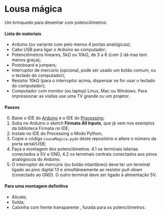 # Lousa mágica

Um brinquedo para desenhar com potenciômetros

#### Lista de materiais
* Arduino (ou variante com pelo menos 4 portas analógicas);
* Cabo USB para ligar o Arduino ao computador;
* Potenciômetros lineares, 5kΩ ou 10kΩ, de 3 a 6 (com 2 dá mas tem menos graça);
* Protoboard e jumpers;
* Interruptor de mercúrio (opcional, pode ser usado um botão comum, ou o teclado do computador);
* Resistor 10kΩ (para o interruptor acima, dispensar se for usar o teclado do computador);
* Computador com monitor (ou laptop) Linux, Mac ou Windows. Para impressionar as visitas use uma TV grande ou um projetor.

#### Passos
0. Baixe o IDE do [Arduino](http://arduino.cc) e o IDE do [Processing](http://processing.org);
1. Suba no Arduino o *sketch* **Firmata All Inputs**, que já vem nos exemplos da biblioteca Firmata no IDE;
2. Instale no IDE do Processing o Modo Python;
3. Copie o código `LousaMagica.pyde` deste repositório e altere o número da porta serial/USB;
4. Faça a montagem dos potenciômetros:
 4.1 os terminais laterias conectados a 5V e GND,
 4.2 os terminais centrais conectados aos pinos analógiocos do Arduino.
5. O interruptor de mercúrio (ou botão intantâneo) deve ter um terminal ligado ao pino digital 13 e simultâneamente ao resistor *pull-down* (conectado ao GND). O outro terminal deve ser ligado à alimentação 5V. 

#### Para uma montagem definitiva
* Alicate;
* Solda;
* Caixinha com frente transparente , furada para os potenciômetros.
